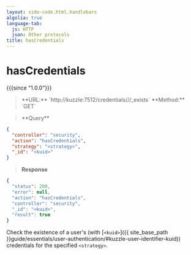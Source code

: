 ```yaml
---
layout: side-code.html.handlebars
algolia: true
language-tab:
  js: HTTP
  json: Other protocols
title: hasCredentials
---
```



# hasCredentials

{{{since "1.0.0"}}}



<blockquote class="js">
<p>
**URL:** `http://kuzzle:7512/credentials/<strategy>/<kuid>/_exists`  
**Method:** `GET`  
</p>
</blockquote>

<blockquote class="json">
<p>
**Query**
</p>
</blockquote>

```json
{
  "controller": "security",
  "action": "hasCredentials",
  "strategy": "<strategy>",
  "_id": "<kuid>"
}
```

>**Response**

```javascript
{
  "status": 200,
  "error": null,
  "action": "hasCredentials",
  "controller": "security",
  "_id": "<kuid>",
  "result": true
}
```

Check the existence of a user's (with [`<kuid>`]({{ site_base_path }}guide/essentials/user-authentication/#kuzzle-user-identifier-kuid)) credentials for the specified `<strategy>`.
